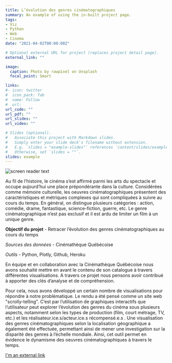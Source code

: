 ```yaml
---
title: L’évolution des genres cinématographiques
summary: An example of using the in-built project page.
tags:
- Viz
- Python
- Web
- Cinema
date: "2021-04-02T00:00:00Z"

# Optional external URL for project (replaces project detail page).
external_link: ""

image:
  caption: Photo by rawpixel on Unsplash
  focal_point: Smart

links:
#- icon: twitter
#  icon_pack: fab
#  name: Follow
#  url:
url_code: ""
url_pdf: ""
url_slides: ""
url_video: ""

# Slides (optional).
#   Associate this project with Markdown slides.
#   Simply enter your slide deck's filename without extension.
#   E.g. `slides = "example-slides"` references `content/slides/example-slides.md`.
#   Otherwise, set `slides = ""`.
slides: example
---
```


![screen reader text](image.jpg "caption")

Au fil de l’histoire, le cinéma s’est affirmé parmi les arts du spectacle et occupe aujourd’hui une place prépondérante dans la culture. Considérées comme mémoire culturelle, les oeuvres cinématographiques présentent des caractéristiques et métriques complexes qui sont
compliquées à suivre au cours du temps. En général, on distingue plusieurs catégories :
action, comédie, drame, fantastique, science-fiction, guerre, etc. Le genre cinématographique n’est pas exclusif et il est ardu de limiter un film à un unique genre. 

**Objectif du projet** - Retracer l’évolution des genres cinématographiques au cours du temps

*Sources des données* - Cinémathèque Québécoise

*Outils* - Python, Plotly, Github, Heroku

En équipe et en collaboration avec la Cinémathèque Québécoise nous avons souhaité mettre en avant le contenu de son catalogue à travers différentes visualisations. A travers ce projet nous pensons avoir contribué à apporter des clés d’analyse et de compréhension. 

Pour cela, nous avons développé un certain nombre de visualisations pour répondre à notre problématique. Le rendu a été pensé comme un site web "scrolly-telling". C’est par l’utilisation de graphiques interactifs que l’utilisateur peut explorer l’évolution des genres du cinéma sous plusieurs aspects, notamment selon les types de production (film, court métrage, TV, etc.) et les réalisateur.ice.s/acteur.ice.s récompensé.e.s . Une visualisation des genres cinématographiques selon la localisation géographique a également été effectuée, permettant ainsi de mener une investigation sur la disparité des genres à l’échelle mondiale. Ainsi, cet outil permet en évidence le dynamisme des oeuvres cinématographiques à travers le temps. 

[I'm an external link](https://inf8808-cinematheque-final.herokuapp.com/)




